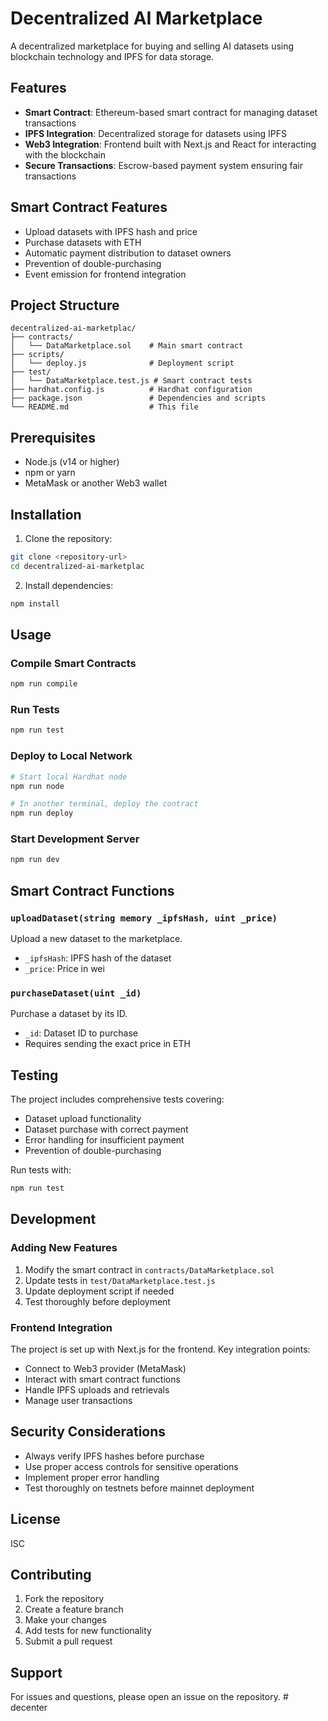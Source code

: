 # Decentralized AI Marketplace

A decentralized marketplace for buying and selling AI datasets using blockchain technology and IPFS for data storage.

## Features

- **Smart Contract**: Ethereum-based smart contract for managing dataset transactions
- **IPFS Integration**: Decentralized storage for datasets using IPFS
- **Web3 Integration**: Frontend built with Next.js and React for interacting with the blockchain
- **Secure Transactions**: Escrow-based payment system ensuring fair transactions

## Smart Contract Features

- Upload datasets with IPFS hash and price
- Purchase datasets with ETH
- Automatic payment distribution to dataset owners
- Prevention of double-purchasing
- Event emission for frontend integration

## Project Structure

```
decentralized-ai-marketplac/
├── contracts/
│   └── DataMarketplace.sol    # Main smart contract
├── scripts/
│   └── deploy.js              # Deployment script
├── test/
│   └── DataMarketplace.test.js # Smart contract tests
├── hardhat.config.js          # Hardhat configuration
├── package.json               # Dependencies and scripts
└── README.md                  # This file
```

## Prerequisites

- Node.js (v14 or higher)
- npm or yarn
- MetaMask or another Web3 wallet

## Installation

1. Clone the repository:
```bash
git clone <repository-url>
cd decentralized-ai-marketplac
```

2. Install dependencies:
```bash
npm install
```

## Usage

### Compile Smart Contracts
```bash
npm run compile
```

### Run Tests
```bash
npm run test
```

### Deploy to Local Network
```bash
# Start local Hardhat node
npm run node

# In another terminal, deploy the contract
npm run deploy
```

### Start Development Server
```bash
npm run dev
```

## Smart Contract Functions

### `uploadDataset(string memory _ipfsHash, uint _price)`
Upload a new dataset to the marketplace.
- `_ipfsHash`: IPFS hash of the dataset
- `_price`: Price in wei

### `purchaseDataset(uint _id)`
Purchase a dataset by its ID.
- `_id`: Dataset ID to purchase
- Requires sending the exact price in ETH

## Testing

The project includes comprehensive tests covering:
- Dataset upload functionality
- Dataset purchase with correct payment
- Error handling for insufficient payment
- Prevention of double-purchasing

Run tests with:
```bash
npm run test
```

## Development

### Adding New Features

1. Modify the smart contract in `contracts/DataMarketplace.sol`
2. Update tests in `test/DataMarketplace.test.js`
3. Update deployment script if needed
4. Test thoroughly before deployment

### Frontend Integration

The project is set up with Next.js for the frontend. Key integration points:
- Connect to Web3 provider (MetaMask)
- Interact with smart contract functions
- Handle IPFS uploads and retrievals
- Manage user transactions

## Security Considerations

- Always verify IPFS hashes before purchase
- Use proper access controls for sensitive operations
- Implement proper error handling
- Test thoroughly on testnets before mainnet deployment

## License

ISC

## Contributing

1. Fork the repository
2. Create a feature branch
3. Make your changes
4. Add tests for new functionality
5. Submit a pull request

## Support

For issues and questions, please open an issue on the repository.
#   d e c e n t e r 
 
 
